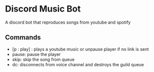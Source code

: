 # Discord Music Bot

A discord bot that reproduces songs from youtube and spotify

## Commands

- [p : play] <link>: plays a youtube music or unpause player if no link is sent
- pause: pause the player
- skip: skip the song from queue
- dc: disconnects from voice channel and destroys the guild queue
